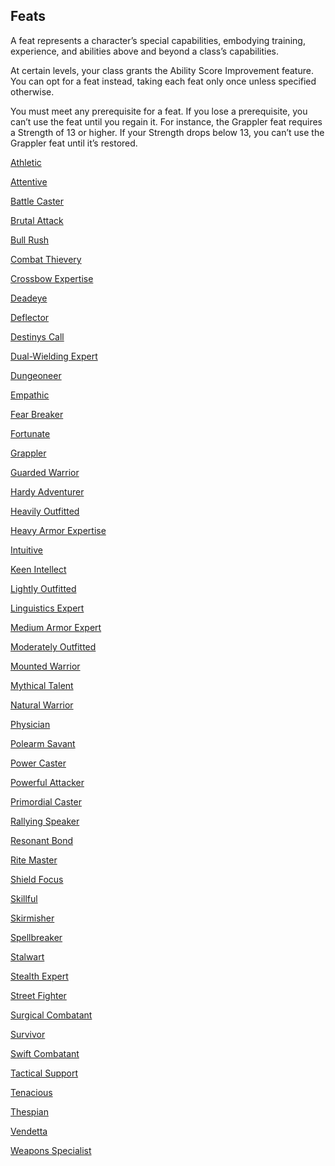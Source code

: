 ## Feats

A feat represents a character’s special capabilities, embodying training, experience, and abilities above and beyond a class’s capabilities.

At certain levels, your class grants the Ability Score Improvement feature.
You can opt for a feat instead, taking each feat only once unless specified otherwise.

You must meet any prerequisite for a feat.
If you lose a prerequisite, you can’t use the feat until you regain it.
For instance, the Grappler feat requires a Strength of 13 or higher.
If your Strength drops below 13, you can’t use the Grappler feat until it’s restored.

[Athletic](./Feats/Athletic.md)

[Attentive](./Feats/Attentive.md)

[Battle Caster](./Feats/Battle_Caster.md)

[Brutal Attack](./Feats/Brutal_Attack.md)

[Bull Rush](./Feats/Bull_Rush.md)

[Combat Thievery](./Feats/Combat_Thievery.md)

[Crossbow Expertise](./Feats/Crossbow_Expertise.md)

[Deadeye](./Feats/Deadeye.md)

[Deflector](./Feats/Deflector.md)

<!-- spell-checker:words Destinys -->
[Destinys Call](./Feats/Destinys_Call.md)

[Dual-Wielding Expert](./Feats/Dual-Wielding_Expert.md)

[Dungeoneer](./Feats/Dungeoneer.md)

[Empathic](./Feats/Empathic.md)

[Fear Breaker](./Feats/Fear_Breaker.md)

[Fortunate](./Feats/Fortunate.md)

[Grappler](./Feats/Grappler.md)

[Guarded Warrior](./Feats/Guarded_Warrior.md)

[Hardy Adventurer](./Feats/Hardy_Adventurer.md)

[Heavily Outfitted](./Feats/Heavily_Outfitted.md)

[Heavy Armor Expertise](./Feats/Heavy_Armor_Expertise.md)

[Intuitive](./Feats/Intuitive.md)

[Keen Intellect](./Feats/Keen_Intellect.md)

[Lightly Outfitted](./Feats/Lightly_Outfitted.md)

[Linguistics Expert](./Feats/Linguistics_Expert.md)

[Medium Armor Expert](./Feats/Medium_Armor_Expert.md)

[Moderately Outfitted](./Feats/Moderately_Outfitted.md)

[Mounted Warrior](./Feats/Mounted_Warrior.md)

[Mythical Talent](./Feats/Mythical_Talent.md)

[Natural Warrior](./Feats/Natural_Warrior.md)

[Physician](./Feats/Physician.md)

[Polearm Savant](./Feats/Polearm_Savant.md)

[Power Caster](./Feats/Power_Caster.md)

[Powerful Attacker](./Feats/Powerful_Attacker.md)

[Primordial Caster](./Feats/Primordial_Caster.md)

[Rallying Speaker](./Feats/Rallying_Speaker.md)

[Resonant Bond](./Feats/Resonant_Bond.md)

[Rite Master](./Feats/Rite_Master.md)

[Shield Focus](./Feats/Shield_Focus.md)

[Skillful](./Feats/Skillful.md)

[Skirmisher](./Feats/Skirmisher.md)

[Spellbreaker](./Feats/Spellbreaker.md)

[Stalwart](./Feats/Stalwart.md)

[Stealth Expert](./Feats/Stealth_Expert.md)

[Street Fighter](./Feats/Street_Fighter.md)

[Surgical Combatant](./Feats/Surgical_Combatant.md)

[Survivor](./Feats/Survivor.md)

[Swift Combatant](./Feats/Swift_Combatant.md)

[Tactical Support](./Feats/Tactical_Support.md)

[Tenacious](./Feats/Tenacious.md)

[Thespian](./Feats/Thespian.md)

[Vendetta](./Feats/Vendetta.md)

[Weapons Specialist](./Feats/Weapons_Specialist.md)
